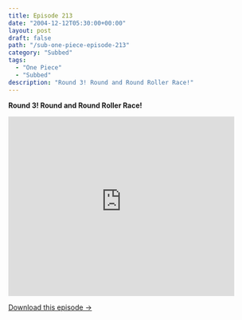 ```yaml
---
title: Episode 213
date: "2004-12-12T05:30:00+00:00"
layout: post
draft: false
path: "/sub-one-piece-episode-213"
category: "Subbed"
tags:
  - "One Piece"
  - "Subbed"
description: "Round 3! Round and Round Roller Race!"
---
```


**Round 3! Round and Round Roller Race!**

<iframe width="640" height="360" src="https://www.rapidvideo.com/e/FXQGS1RUN0" frameborder="0" marginwidth=0 marginheight=0 scrolling=no allowfullscreen style="max-width:90%;"></iframe>

<a href="http://ouo.io/qs/eCodkFEQ?s=https://www.rapidvideo.com/d/FXQGS1RUN0" class="styled_a">Download this episode →</a>

